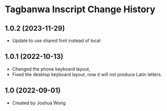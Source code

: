 Tagbanwa Inscript Change History
====================

1.0.2 (2023-11-29)
----------------
* Update to use shared font instead of local

1.0.1 (2022-10-13)
----------------
* Changed the phone keyboard layout,
* Fixed the desktop keyboard layout, now it will not produce Latin letters.

1.0 (2022-09-01)
----------------
* Created by Joshua Wong
